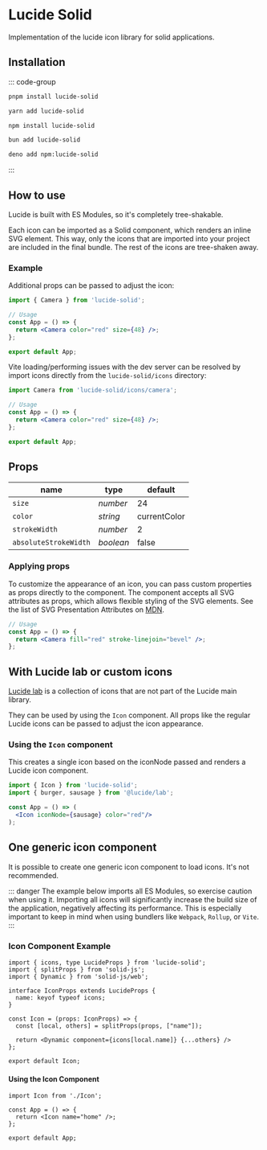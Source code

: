 # Lucide Solid

Implementation of the lucide icon library for solid applications.

## Installation

::: code-group

```sh [pnpm]
pnpm install lucide-solid
```

```sh [yarn]
yarn add lucide-solid
```

```sh [npm]
npm install lucide-solid
```

```sh [bun]
bun add lucide-solid
```

```sh [deno]
deno add npm:lucide-solid
```

:::

## How to use

Lucide is built with ES Modules, so it's completely tree-shakable.

Each icon can be imported as a Solid component, which renders an inline SVG element. This way, only the icons that are imported into your project are included in the final bundle. The rest of the icons are tree-shaken away.

### Example

Additional props can be passed to adjust the icon:

```jsx
import { Camera } from 'lucide-solid';

// Usage
const App = () => {
  return <Camera color="red" size={48} />;
};

export default App;
```

Vite loading/performing issues with the dev server can be resolved by import icons directly from the `lucide-solid/icons` directory:

```jsx
import Camera from 'lucide-solid/icons/camera';

// Usage
const App = () => {
  return <Camera color="red" size={48} />;
};

export default App;
```

## Props

| name                  | type      | default      |
| --------------------- | --------- | ------------ |
| `size`                | *number*  | 24           |
| `color`               | *string*  | currentColor |
| `strokeWidth`         | *number*  | 2            |
| `absoluteStrokeWidth` | *boolean* | false        |

### Applying props

To customize the appearance of an icon, you can pass custom properties as props directly to the component. The component accepts all SVG attributes as props, which allows flexible styling of the SVG elements. See the list of SVG Presentation Attributes on [MDN](https://developer.mozilla.org/en-US/docs/Web/SVG/Attribute/Presentation).

```jsx
// Usage
const App = () => {
  return <Camera fill="red" stroke-linejoin="bevel" />;
};
```

## With Lucide lab or custom icons

[Lucide lab](https://github.com/lucide-icons/lucide-lab) is a collection of icons that are not part of the Lucide main library.

They can be used by using the `Icon` component.
All props like the regular Lucide icons can be passed to adjust the icon appearance.

### Using the `Icon` component

This creates a single icon based on the iconNode passed and renders a Lucide icon component.

```jsx
import { Icon } from 'lucide-solid';
import { burger, sausage } from '@lucide/lab';

const App = () => (
  <Icon iconNode={sausage} color="red"/>
);
```

## One generic icon component

It is possible to create one generic icon component to load icons. It's not recommended.

::: danger
The example below imports all ES Modules, so exercise caution when using it. Importing all icons will significantly increase the build size of the application, negatively affecting its performance. This is especially important  to keep in mind when using bundlers like `Webpack`, `Rollup`, or `Vite`.
:::

### Icon Component Example

```tsx
import { icons, type LucideProps } from 'lucide-solid';
import { splitProps } from 'solid-js';
import { Dynamic } from 'solid-js/web';

interface IconProps extends LucideProps {
  name: keyof typeof icons;
}

const Icon = (props: IconProps) => {
  const [local, others] = splitProps(props, ["name"]);

  return <Dynamic component={icons[local.name]} {...others} />
};

export default Icon;
```

#### Using the Icon Component

```tsx
import Icon from './Icon';

const App = () => {
  return <Icon name="home" />;
};

export default App;
```
